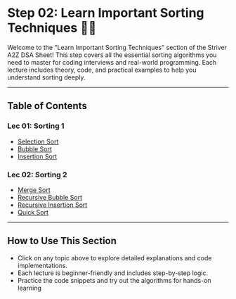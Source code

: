 # Step 02: Learn Important Sorting Techniques 🔢✨

Welcome to the "Learn Important Sorting Techniques" section of the Striver A2Z DSA Sheet! This step covers all the essential sorting algorithms you need to master for coding interviews and real-world programming. Each lecture includes theory, code, and practical examples to help you understand sorting deeply.

---

## Table of Contents

### Lec 01: Sorting 1
- [Selection Sort](./Lec%2001%20Sorting%201/01SelectionSort.md)
- [Bubble Sort](./Lec%2001%20Sorting%201/02BubbleSort.md)
- [Insertion Sort](./Lec%2001%20Sorting%201/03InsertionSort.md)

### Lec 02: Sorting 2
- [Merge Sort](./Lec%2002%20Sorting%202/01MergeSort.md)
- [Recursive Bubble Sort](./Lec%2002%20Sorting%202/02RecursiveBubbleSort.md)
- [Recursive Insertion Sort](./Lec%2002%20Sorting%202/03RecursiveInsertionSort.md)
- [Quick Sort](./Lec%2002%20Sorting%202/04QuickSort.md)

---

## How to Use This Section

- Click on any topic above to explore detailed explanations and code implementations.
- Each lecture is beginner-friendly and includes step-by-step logic.
- Practice the code snippets and try out the algorithms for hands-on learning